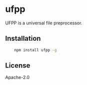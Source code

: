 # ufpp

UFPP is a universal file preprocessor.


## Installation


```bash
	npm install ufpp -g
```


## License

Apache-2.0

